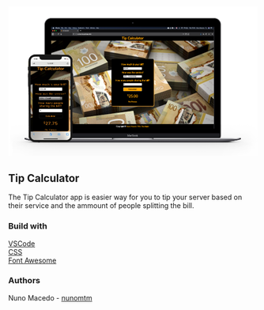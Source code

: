 <img src="/screenShotTipCalculator.png">


## Tip Calculator
The Tip Calculator app is easier way for you to tip your server based on their service and the ammount of people splitting the bill.


### Build with
[VSCode](https://code.visualstudio.com/) </br>
[CSS](https://developer.mozilla.org/en-US/docs/Web/CSS) </br>
[Font Awesome](https://fontawesome.com/) </br>


### Authors
Nuno Macedo - [nunomtm](https://github.com/nunomtm)</br>